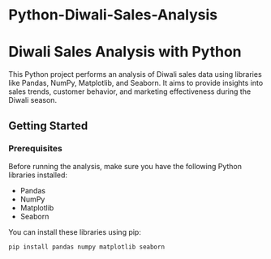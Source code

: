 # Python-Diwali-Sales-Analysis

# Diwali Sales Analysis with Python

This Python project performs an analysis of Diwali sales data using libraries like Pandas, NumPy, Matplotlib, and Seaborn. It aims to provide insights into sales trends, customer behavior, and marketing effectiveness during the Diwali season.

## Getting Started

### Prerequisites

Before running the analysis, make sure you have the following Python libraries installed:

- Pandas
- NumPy
- Matplotlib
- Seaborn

You can install these libraries using pip:

```bash
pip install pandas numpy matplotlib seaborn
```
